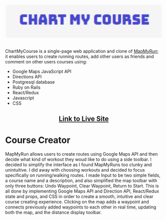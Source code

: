 

# [<p align="center"><img src="app/assets/images/Logo.PNG" width="500" height=""></p>][1]


ChartMyCourse is a single-page web application and clone of [MapMyRun][2]; it enables users to create running routes, add other users as friends and comment on other users courses using:  

* Google Maps JavaScript API
* Directions API
* Postgresql database
* Ruby on Rails
* React/Redux
* Javascript
* CSS

## <p align="center">[Link to Live Site](https://chart-my-course.herokuapp.com/#/)<p/>

# Course Creator
MapMyRun allows users to create routes using Google Maps API and then decide what kind of workout they woud like to do using a side toolbar. I decided to simplify the interface as I found MapMyRuns too clunky and unintuitive. I did away with choosing workouts and decided to focus specifically on running/walking routes. I made Input to be two simple fields, a course name and a description, and also simplified the map toolbar with only three buttons: Undo Waypoint, Clear Waypoint, Return to Start. This is all done by implementing Google Maps API and Direction API, React/Redux state and props, and CSS in order to create a smooth, intuitive and clear course creating experience. Clicking on the map adds a waypoint and connects previously added waypoints to each other in real time, updating both the map, and the distance display toolbar.      









[1]: https://chart-my-course.herokuapp.com/#/
[2]: https://www.mapmyrun.com/
